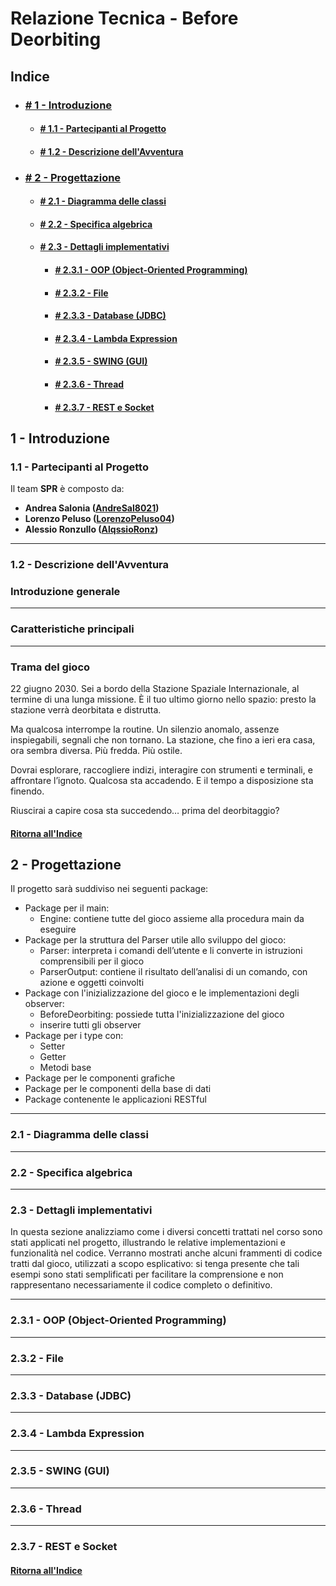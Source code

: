 # Relazione Tecnica - Before Deorbiting

## Indice

- ### [# 1 - Introduzione](#1---introduzione)

  - #### [# 1.1 - Partecipanti al Progetto](#11---partecipanti-al-progetto)
  - #### [# 1.2 - Descrizione dell'Avventura](#12---descrizione-dellavventura)
    
- ###  [# 2 - Progettazione](#2---progettazione)

  - #### [# 2.1 - Diagramma delle classi](#21---diagramma-delle-classi)
  - #### [# 2.2 - Specifica algebrica](#22---specifica-algebrica)
  - #### [# 2.3 - Dettagli implementativi](#23---dettagli-implementativi)
    - #### [# 2.3.1 - OOP (Object-Oriented Programming)](#231---oop-object-oriented-programming)
    - #### [# 2.3.2 - File](#232---file)
    - #### [# 2.3.3 - Database (JDBC)](#233---database-jdbc)
    - #### [# 2.3.4 - Lambda Expression](#234---lambda-expression)
    - #### [# 2.3.5 - SWING (GUI)](#235---swing-gui)
    - #### [# 2.3.6 - Thread](#236---thread)
    - #### [# 2.3.7 - REST e Socket](#237---rest-e-socket)

## 1 - Introduzione

### 1.1 - Partecipanti al Progetto

Il team **SPR** è composto da:

- **Andrea Salonia ([AndreSal8021](https://github.com/AndreSal8021))**
- **Lorenzo Peluso ([LorenzoPeluso04](https://github.com/LorenzoPeluso04))**
- **Alessio Ronzullo ([AlqssioRonz](https://github.com/AlqssioRonz))**

---

### 1.2 - Descrizione dell'Avventura

### Introduzione generale

---

### Caratteristiche principali

---

### Trama del gioco

22 giugno 2030. Sei a bordo della Stazione Spaziale Internazionale, al termine di una lunga missione. È il tuo ultimo giorno nello spazio: presto la stazione verrà deorbitata e distrutta.

Ma qualcosa interrompe la routine. Un silenzio anomalo, assenze inspiegabili, segnali che non tornano.
La stazione, che fino a ieri era casa, ora sembra diversa. Più fredda. Più ostile.

Dovrai esplorare, raccogliere indizi, interagire con strumenti e terminali, e affrontare l’ignoto.
Qualcosa sta accadendo. E il tempo a disposizione sta finendo.

Riuscirai a capire cosa sta succedendo… prima del deorbitaggio?

#### [Ritorna all'Indice](#indice)

## 2 - Progettazione

Il progetto sarà suddiviso nei seguenti package:

- Package per il main:
  - Engine: contiene tutte  del gioco assieme alla procedura main da eseguire
- Package per la struttura del Parser utile allo sviluppo del gioco:
  - Parser: interpreta i comandi dell’utente e li converte in istruzioni comprensibili per il gioco
  - ParserOutput: contiene il risultato dell’analisi di un comando, con azione e oggetti coinvolti
- Package con l'inizializzazione del gioco e le implementazioni degli observer:
  - BeforeDeorbiting: possiede tutta l'inizializzazione del gioco
  - inserire tutti gli observer
- Package per i type con:
  -  Setter
  -  Getter
  -  Metodi base
- Package per le componenti grafiche
- Package per le componenti della base di dati
- Package contenente le applicazioni RESTful

---

### 2.1 - Diagramma delle classi

---

### 2.2 - Specifica algebrica

---

### 2.3 - Dettagli implementativi

In questa sezione analizziamo come i diversi concetti trattati nel corso sono stati applicati nel progetto, illustrando le relative implementazioni e funzionalità nel codice. Verranno mostrati anche alcuni frammenti di codice tratti dal gioco, utilizzati a scopo esplicativo: si tenga presente che tali esempi sono stati semplificati per facilitare la comprensione e non rappresentano necessariamente il codice completo o definitivo.

---

### 2.3.1 - OOP (Object-Oriented Programming)

---

### 2.3.2 - File

---

### 2.3.3 - Database (JDBC)

---

### 2.3.4 - Lambda Expression

---

### 2.3.5 - SWING (GUI)

---

### 2.3.6 - Thread

---

### 2.3.7 - REST e Socket

#### [Ritorna all'Indice](#indice)
